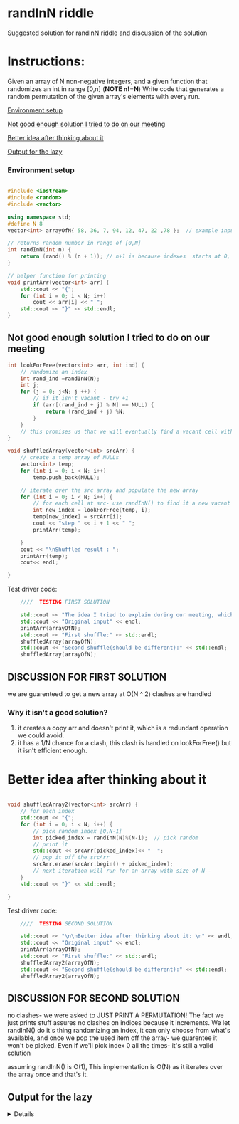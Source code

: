 # randInN riddle
Suggested solution for randInN riddle and discussion of the solution

# Instructions:
Given an array of N non-negative integers, and a given function that randomizes an int in range [0,n] (**NOTE n!=N**)
Write code that generates a random permutation of the given array's elements with every run.

 [Environment setup](#environment-setup)
 
 [Not good enough solution I tried to do on our meeting](#not-good-enough-solution-i-tried-to-do-on-our-meeting)

[Better idea after thinking about it](#better-idea-after-thinking-about-it)

[Output for the lazy](#output-for-the-lazy)
### Environment setup
  
```cpp

#include <iostream>
#include <random>
#include <vector>

using namespace std;
#define N 8
vector<int> arrayOfN{ 58, 36, 7, 94, 12, 47, 22 ,78 };  // example input

// returns random number in range of [0,N]
int randInN(int n) {
	return (rand() % (n + 1)); // n+1 is because indexes  starts at 0, and for loops won't get to N
}

// helper function for printing
void printArr(vector<int> arr) {
	std::cout << "{";
	for (int i = 0; i < N; i++)
		cout << arr[i] << " ";
	std::cout << "}" << std::endl;
}
```


## Not good enough solution I tried to do on our meeting

```cpp
int lookForFree(vector<int> arr, int ind) {
	// randomize an index
	int rand_ind =randInN(N);
	int j;
	for (j = 0; j<N; j ++) {
		// if it isn't vacant - try +1
		if (arr[(rand_ind + j) % N] == NULL) { 
			return (rand_ind + j) %N; 
		}
	}
	// this promises us that we will eventually find a vacant cell with O(N) at the worst case
}

void shuffledArray(vector<int> srcArr) {
	// create a temp array of NULLs
	vector<int> temp;
	for (int i = 0; i < N; i++)
		temp.push_back(NULL);

	// iterate over the src array and populate the new array
	for (int i = 0; i < N; i++) {
		// for each cell at src- use randInN() to find it a new vacant place
		int new_index = lookForFree(temp, i);
		temp[new_index] = srcArr[i];
		cout << "step " << i + 1 << " ";
		printArr(temp);

	}
	cout << "\nShuffled result : "; 
	printArr(temp); 
	cout<< endl;

}

```

Test driver code:
```cpp
	////  TESTING FIRST SOLUTION

	std::cout << "The idea I tried to explain during our meeting, which wasn't good enough: \n" << endl;
	std::cout << "Original input" << endl;
	printArr(arrayOfN);
	std::cout << "First shuffle:" << std::endl;
	shuffledArray(arrayOfN);
	std::cout << "Second shuffle(should be different):" << std::endl;
	shuffledArray(arrayOfN);
  ```
  
## DISCUSSION FOR FIRST SOLUTION

we are guarenteed to get a new array at O(N ^ 2)
clashes are handled

### Why it isn't a good solution?

1. it creates a copy arr and doesn't print it, which is a redundant operation we could avoid.
2. it has a 1/N chance for a clash, this clash is handled on lookForFree() but it isn't efficient enough.





# Better idea after thinking about it

```cpp

void shuffledArray2(vector<int> srcArr) {
	// for each index
	std::cout << "{";
	for (int i = 0; i < N; i++) {
		// pick random index [0,N-1]
		int picked_index = randInN(N)%(N-i);  // pick random 
		// print it
		std::cout << srcArr[picked_index]<< "  ";
		// pop it off the srcArr
		srcArr.erase(srcArr.begin() + picked_index);
		// next iteration will run for an array with size of N--
	}
	std::cout << "}" << std::endl;

}
```


Test driver code:
```cpp
	////  TESTING SECOND SOLUTION

	std::cout << "\n\nBetter idea after thinking about it: \n" << endl;
	std::cout << "Original input" << endl;
	printArr(arrayOfN);
	std::cout << "First shuffle:" << std::endl;
	shuffledArray2(arrayOfN);
	std::cout << "Second shuffle(should be different):" << std::endl;
	shuffledArray2(arrayOfN);
  ```

## DISCUSSION FOR SECOND SOLUTION

no clashes- we were asked to JUST PRINT A PERMUTATION!
The fact we just prints stuff assures no clashes on indices because it increments.
We let randInN() do it's thing randomizing an index, it can only choose from what's available,
and once we pop the used item off the array- we guarentee it won't be picked.
Even if we'll pick index 0 all the times- it's still a valid solution

assuming randInN() is O(1),
This implementation is O(N) as it iterates over the array once and that's it.


## Output for the lazy
<details>

```
The idea I tried to explain during our meeting, which wasn't good enough:

Original input
{58 36 7 94 12 47 22 78 }
First shuffle:
step 1 {0 0 0 0 0 58 0 0 }
step 2 {36 0 0 0 0 58 0 0 }
step 3 {36 0 0 0 0 58 0 7 }
step 4 {36 0 0 0 94 58 0 7 }
step 5 {36 12 0 0 94 58 0 7 }
step 6 {36 12 47 0 94 58 0 7 }
step 7 {36 12 47 22 94 58 0 7 }
step 8 {36 12 47 22 94 58 78 7 }

Shuffled result : {36 12 47 22 94 58 78 7 }

Second shuffle(should be different):
step 1 {0 0 0 0 0 0 0 58 }
step 2 {0 0 36 0 0 0 0 58 }
step 3 {7 0 36 0 0 0 0 58 }
step 4 {7 0 36 94 0 0 0 58 }
step 5 {7 12 36 94 0 0 0 58 }
step 6 {7 12 36 94 0 0 47 58 }
step 7 {7 12 36 94 22 0 47 58 }
step 8 {7 12 36 94 22 78 47 58 }

Shuffled result : {7 12 36 94 22 78 47 58 }



Better idea after thinking about it:

Original input
{58 36 7 94 12 47 22 78 }
First shuffle:
{78  36  12  58  7  94  22  47  }
Second shuffle(should be different):
{12  58  36  7  94  78  47  22  }
```

</details>

